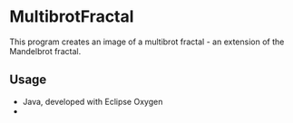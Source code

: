 # MultibrotFractal
This program creates an image of a multibrot fractal - an extension of the Mandelbrot fractal.

## Usage
 - Java, developed with Eclipse Oxygen
 - 
